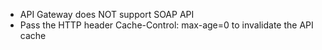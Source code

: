 - API Gateway does NOT support SOAP API
- Pass the HTTP header Cache-Control: max-age=0 to invalidate the API cache